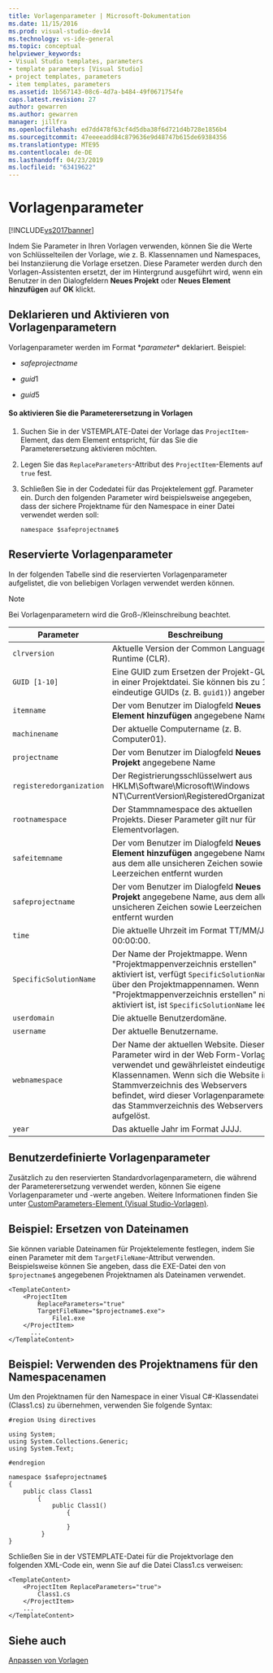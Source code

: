 ```yaml
---
title: Vorlagenparameter | Microsoft-Dokumentation
ms.date: 11/15/2016
ms.prod: visual-studio-dev14
ms.technology: vs-ide-general
ms.topic: conceptual
helpviewer_keywords:
- Visual Studio templates, parameters
- template parameters [Visual Studio]
- project templates, parameters
- item templates, parameters
ms.assetid: 1b567143-08c6-4d7a-b484-49f0671754fe
caps.latest.revision: 27
author: gewarren
ms.author: gewarren
manager: jillfra
ms.openlocfilehash: ed7dd478f63cf4d5dba38f6d721d4b728e1856b4
ms.sourcegitcommit: 47eeeeadd84c879636e9d48747b615de69384356
ms.translationtype: MTE95
ms.contentlocale: de-DE
ms.lasthandoff: 04/23/2019
ms.locfileid: "63419622"
---
```

# <a name="template-parameters"></a>Vorlagenparameter
[!INCLUDE[vs2017banner](../includes/vs2017banner.md)]

Indem Sie Parameter in Ihren Vorlagen verwenden, können Sie die Werte von Schlüsselteilen der Vorlage, wie z. B. Klassennamen und Namespaces, bei Instanziierung die Vorlage ersetzen. Diese Parameter werden durch den Vorlagen-Assistenten ersetzt, der im Hintergrund ausgeführt wird, wenn ein Benutzer in den Dialogfeldern **Neues Projekt** oder **Neues Element hinzufügen** auf **OK** klickt.  
  
## <a name="declaring-and-enabling-template-parameters"></a>Deklarieren und Aktivieren von Vorlagenparametern  
 Vorlagenparameter werden im Format $*parameter*$ deklariert. Beispiel:  
  
- $safeprojectname$  
  
- $guid1$  
  
- $guid5$  
  
#### <a name="to-enable-parameter-substitution-in-templates"></a>So aktivieren Sie die Parameterersetzung in Vorlagen  
  
1. Suchen Sie in der VSTEMPLATE-Datei der Vorlage das `ProjectItem`-Element, das dem Element entspricht, für das Sie die Parameterersetzung aktivieren möchten.  
  
2. Legen Sie das `ReplaceParameters`-Attribut des `ProjectItem`-Elements auf `true` fest.  
  
3. Schließen Sie in der Codedatei für das Projektelement ggf. Parameter ein. Durch den folgenden Parameter wird beispielsweise angegeben, dass der sichere Projektname für den Namespace in einer Datei verwendet werden soll:  
  
    ```  
    namespace $safeprojectname$  
    ```  
  
## <a name="reserved-template-parameters"></a>Reservierte Vorlagenparameter  
 In der folgenden Tabelle sind die reservierten Vorlagenparameter aufgelistet, die von beliebigen Vorlagen verwendet werden können.  
  
> [!NOTE]
> Bei Vorlagenparametern wird die Groß-/Kleinschreibung beachtet.  
  
|Parameter|Beschreibung|  
|---------------|-----------------|  
|`clrversion`|Aktuelle Version der Common Language Runtime (CLR).|  
|`GUID [1-10]`|Eine GUID zum Ersetzen der Projekt-GUID in einer Projektdatei. Sie können bis zu 10 eindeutige GUIDs (z. B. `guid1)`) angeben.|  
|`itemname`|Der vom Benutzer im Dialogfeld **Neues Element hinzufügen** angegebene Name|  
|`machinename`|Der aktuelle Computername (z. B. Computer01).|  
|`projectname`|Der vom Benutzer im Dialogfeld **Neues Projekt** angegebene Name|  
|`registeredorganization`|Der Registrierungsschlüsselwert aus HKLM\Software\Microsoft\Windows NT\CurrentVersion\RegisteredOrganization.|  
|`rootnamespace`|Der Stammnamespace des aktuellen Projekts. Dieser Parameter gilt nur für Elementvorlagen.|  
|`safeitemname`|Der vom Benutzer im Dialogfeld **Neues Element hinzufügen** angegebene Name, aus dem alle unsicheren Zeichen sowie Leerzeichen entfernt wurden|  
|`safeprojectname`|Der vom Benutzer im Dialogfeld **Neues Projekt** angegebene Name, aus dem alle unsicheren Zeichen sowie Leerzeichen entfernt wurden|  
|`time`|Die aktuelle Uhrzeit im Format TT/MM/JJJJ 00:00:00.|  
|`SpecificSolutionName`|Der Name der Projektmappe. Wenn "Projektmappenverzeichnis erstellen" aktiviert ist, verfügt `SpecificSolutionName` über den Projektmappennamen. Wenn "Projektmappenverzeichnis erstellen" nicht aktiviert ist, ist `SpecificSolutionName` leer.|  
|`userdomain`|Die aktuelle Benutzerdomäne.|  
|`username`|Der aktuelle Benutzername.|  
|`webnamespace`|Der Name der aktuellen Website. Dieser Parameter wird in der Web Form-Vorlage verwendet und gewährleistet eindeutige Klassennamen. Wenn sich die Website im Stammverzeichnis des Webservers befindet, wird dieser Vorlagenparameter in das Stammverzeichnis des Webservers aufgelöst.|  
|`year`|Das aktuelle Jahr im Format JJJJ.|  
  
## <a name="custom-template-parameters"></a>Benutzerdefinierte Vorlagenparameter  
 Zusätzlich zu den reservierten Standardvorlagenparametern, die während der Parameterersetzung verwendet werden, können Sie eigene Vorlagenparameter und -werte angeben. Weitere Informationen finden Sie unter [CustomParameters-Element (Visual Studio-Vorlagen)](../extensibility/customparameters-element-visual-studio-templates.md).  
  
## <a name="example-replacing-files-names"></a>Beispiel: Ersetzen von Dateinamen  
 Sie können variable Dateinamen für Projektelemente festlegen, indem Sie einen Parameter mit dem `TargetFileName`-Attribut verwenden. Beispielsweise können Sie angeben, dass die EXE-Datei den von `$projectname$` angegebenen Projektnamen als Dateinamen verwendet.  
  
```  
<TemplateContent>  
    <ProjectItem  
        ReplaceParameters="true"  
        TargetFileName="$projectname$.exe">  
            File1.exe  
    </ProjectItem>  
      ...  
</TemplateContent>  
```  
  
## <a name="example-using-the-project-name-for-the-namespace-name"></a>Beispiel: Verwenden des Projektnamens für den Namespacenamen  
 Um den Projektnamen für den Namespace in einer Visual C#-Klassendatei (Class1.cs) zu übernehmen, verwenden Sie folgende Syntax:  
  
```  
#region Using directives  
  
using System;  
using System.Collections.Generic;  
using System.Text;  
  
#endregion  
  
namespace $safeprojectname$  
{  
    public class Class1  
        {  
            public Class1()  
                {  
  
                }  
         }  
}  
```  
  
 Schließen Sie in der VSTEMPLATE-Datei für die Projektvorlage den folgenden XML-Code ein, wenn Sie auf die Datei Class1.cs verweisen:  
  
```  
<TemplateContent>  
    <ProjectItem ReplaceParameters="true">  
        Class1.cs  
    </ProjectItem>  
    ...  
</TemplateContent>  
```  
  
## <a name="see-also"></a>Siehe auch  
 [Anpassen von Vorlagen](../ide/customizing-project-and-item-templates.md)
